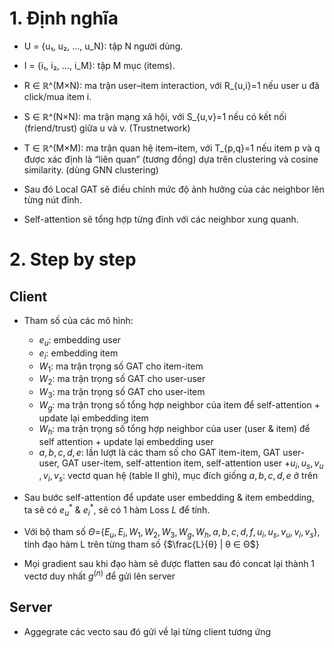 # 1. Định nghĩa
- U = {u₁, u₂, …, u_N}: tập N người dùng.
- I = {i₁, i₂, …, i_M}: tập M mục (items).
- R ∈ ℝ^(M×N): ma trận user–item interaction, với R_{u,i}=1 nếu user u đã click/mua item i.
- S ∈ ℝ^(N×N): ma trận mạng xã hội, với S_{u,v}=1 nếu có kết nối (friend/trust) giữa u và v. (Trustnetwork)
- T ∈ ℝ^(M×M): ma trận quan hệ item–item, với T_{p,q}=1 nếu item p và q được xác định là “liên quan” (tương đồng) dựa trên clustering và cosine similarity. (dùng GNN clustering)

- Sau đó Local GAT sẽ điều chỉnh mức độ ảnh hưởng của các neighbor lên từng nút đỉnh.

- Self-attention sẽ tổng hợp từng đỉnh với các neighbor xung quanh.

# 2. Step by step
## Client
- Tham số của các mô hình: 
    + $e_u$: embedding user
    + $e_i$: embedding item
    + $W_1$: ma trận trọng số GAT cho item-item
    + $W_2$: ma trận trọng số GAT cho user-user
    + $W_3$: ma trận trọng số GAT cho user-item
    + $W_g$: ma trận trọng số tổng hợp neighbor của item để self-attention + update lại embedding item
    + $W_h$: ma trận trọng số tổng hợp neighbor của user (user & item) để self attention + update lại embedding user
    + $a,b,c,d,e$: lần lượt là các tham số cho GAT item-item, GAT user-user, GAT user-item, self-attention item, self-attention user 
    +$u_i​,u_s​,v_u​,v_i​,v_s$: vectơ quan hệ (table II ghi), mục đích giống $a,b,c,d,e$ ở trên

- Sau bước self-attention để update user embedding & item embedding, ta sẽ có $e_u^*$ & $e_i^*$, sẽ có 1 hàm Loss $L$ để tính.

- Với bộ tham số $Θ$={$E_u​,E_i​,W_1​,W_2​,W_3​,W_g​,W_h​,a,b,c,d,f,u_i​,u_s​,v_u​,v_i​,v_s$​}, tính đạo hàm L trên từng tham số {$\frac{L}{θ} | θ ∈ Θ$}

- Mọi gradient sau khi đạo hàm sẽ được flatten sau đó concat lại thành 1 vectơ duy nhất $g^{(n)}$ để gửi lên server

## Server
- Aggegrate các vecto sau đó gửi về lại từng client tương ứng 
